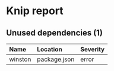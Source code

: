 # Knip report

## Unused dependencies (1)

| Name | Location | Severity |
| :------ | :----------- | :------- |
| winston | package.json | error |

